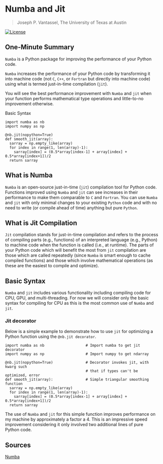# Numba and Jit

> Joseph P. Vantassel, The University of Texas at Austin

[![License](https://img.shields.io/badge/license-CC--By--SA--4.0-brightgreen.svg)](https://github.com/jpvantassel/python3-course/blob/master/LICENSE.md)

## One-Minute Summary

`Numba` is a Python package for improving the performance of your Python code.

`Numba` increases the performance of your Python code by transforming it
into machine code (not `C`, `C++`, or `Fortran` but directly into machine code)
using what is termed just-in-time compilation (`jit`).

You will see the best performance improvement with `Numba` and `jit` when your
function performs mathematical type operations and little-to-no improvement
otherwise.

Basic Syntax

```python3
import numba as nb
import numpy as np

@nb.jit(nopython=True)
def smooth_jit(array):
  sarray = np.empty_like(array)
  for index in range(1, len(array)-1):
    sarray[index] = (0.5*array[index-1] + array[index] + 0.5*array[index+1])/2
  return sarray
```

## What is Numba

`Numba` is an open-source just-in-time (`jit`) compilation tool for Python code.
Functions improved using `Numba` and `jit` can see increases in their
performance to make them comparable to `C` and `Fortran`. You can use `Numba`
and `jit` with only minimal changes to your existing `Python` code and with
no need to write (or compile ahead of time) anything but pure `Python`.

## What is Jit Compilation

`Jit` compilation stands for just-in-time compilation and refers to the process
of compiling parts (e.g., functions) of an interpreted language (e.g., Python)
to machine code when the function is called (i.e., at runtime). The parts of
your Python code which will benefit the most from `jit` compilation are those
which are called repeatedly (since `Numba` is smart enough to cache compiled
functions) and those which involve mathematical operations (as these are the
easiest to compile and optimize).

## Basic Syntax

`Numba` and `jit` includes various functionality including compiling code for
CPU, GPU, and multi-threading. For now we will consider only the basic syntax
for compiling for CPU as this is the most common use of `Numba` and `jit`.

### Jit decorator

Below is a simple example to demonstrate how to use `jit` for optimizing a
Python function using the `@nb.jit decorator`.

```python3
import numba as nb                   # Import numba to get jit decorator
import numpy as np                   # Import numpy to get ndarray

@nb.jit(nopython=True)               # Decorator invokes jit, with kwarg such
                                     # that if types can't be optimized, error
def smooth_jit(array):               # Simple triangular smoothing function
  sarray = np.empty_like(array)
  for index in range(1, len(array)-1):
    sarray[index] = (0.5*array[index-1] + array[index] + 0.5*array[index+1])/2
  return sarray
```

The use of `Numba` and `jit` for this simple function improves performance on my
machine by approximately a factor a 4. This is an impressive speed improvement
considering it only involved two additional lines of pure Python code.

## Sources

[Numba](http://numba.pydata.org/)
